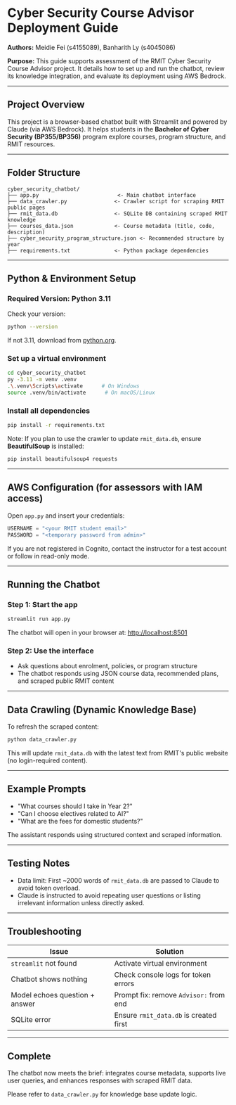 # Cyber Security Course Advisor Deployment Guide

**Authors:** Meidie Fei (s4155089), Banharith Ly (s4045086)

**Purpose:** This guide supports assessment of the RMIT Cyber Security Course Advisor project. It details how to set up and run the chatbot, review its knowledge integration, and evaluate its deployment using AWS Bedrock.

---

## Project Overview

This project is a browser-based chatbot built with Streamlit and powered by Claude (via AWS Bedrock). It helps students in the **Bachelor of Cyber Security (BP355/BP356)** program explore courses, program structure, and RMIT resources.

---

## Folder Structure

```
cyber_security_chatbot/
├── app.py                         <- Main chatbot interface
├── data_crawler.py               <- Crawler script for scraping RMIT public pages
├── rmit_data.db                  <- SQLite DB containing scraped RMIT knowledge
├── courses_data.json             <- Course metadata (title, code, description)
├── cyber_security_program_structure.json <- Recommended structure by year
├── requirements.txt              <- Python package dependencies
```

---

## Python & Environment Setup

### Required Version: Python 3.11

Check your version:

```bash
python --version
```

If not 3.11, download from [python.org](https://www.python.org/downloads/release/python-3110/).

### Set up a virtual environment

```bash
cd cyber_security_chatbot
py -3.11 -m venv .venv
.\.venv\Scripts\activate      # On Windows
source .venv/bin/activate      # On macOS/Linux
```

### Install all dependencies

```bash
pip install -r requirements.txt
```

Note: If you plan to use the crawler to update `rmit_data.db`, ensure **BeautifulSoup** is installed:

```bash
pip install beautifulsoup4 requests
```

---

## AWS Configuration (for assessors with IAM access)

Open `app.py` and insert your credentials:

```python
USERNAME = "<your RMIT student email>"
PASSWORD = "<temporary password from admin>"
```

If you are not registered in Cognito, contact the instructor for a test account or follow in read-only mode.

---

## Running the Chatbot

### Step 1: Start the app

```bash
streamlit run app.py
```

The chatbot will open in your browser at:
[http://localhost:8501](http://localhost:8501)

### Step 2: Use the interface

* Ask questions about enrolment, policies, or program structure
* The chatbot responds using JSON course data, recommended plans, and scraped public RMIT content

---

## Data Crawling (Dynamic Knowledge Base)

To refresh the scraped content:

```bash
python data_crawler.py
```

This will update `rmit_data.db` with the latest text from RMIT's public website (no login-required content).

---

## Example Prompts

* "What courses should I take in Year 2?"
* "Can I choose electives related to AI?"
* "What are the fees for domestic students?"

The assistant responds using structured context and scraped information.

---

## Testing Notes

* Data limit: First \~2000 words of `rmit_data.db` are passed to Claude to avoid token overload.
* Claude is instructed to avoid repeating user questions or listing irrelevant information unless directly asked.

---

## Troubleshooting

| Issue                          | Solution                               |
| ------------------------------ | -------------------------------------- |
| `streamlit` not found          | Activate virtual environment           |
| Chatbot shows nothing          | Check console logs for token errors    |
| Model echoes question + answer | Prompt fix: remove `Advisor:` from end |
| SQLite error                   | Ensure `rmit_data.db` is created first |

---

## Complete

The chatbot now meets the brief: integrates course metadata, supports live user queries, and enhances responses with scraped RMIT data.

Please refer to `data_crawler.py` for knowledge base update logic.